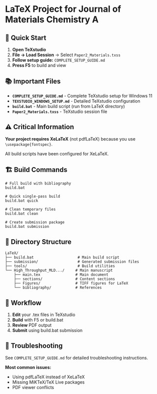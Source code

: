 # LaTeX Project for Journal of Materials Chemistry A

## 🚀 Quick Start

1. **Open TeXstudio**
2. **File → Load Session** → Select `Paper2_Materials.txss`
3. **Follow setup guide:** `COMPLETE_SETUP_GUIDE.md`
4. **Press F5** to build and view

## 📚 Important Files

- **`COMPLETE_SETUP_GUIDE.md`** - Complete TeXstudio setup for Windows 11
- **`TEXSTUDIO_WINDOWS_SETUP.md`** - Detailed TeXstudio configuration
- **`build.bat`** - Main build script (run from LaTeX directory)
- **`Paper2_Materials.txss`** - TeXstudio session file

## ⚠️ Critical Information

**Your project requires XeLaTeX** (not pdfLaTeX) because you use `\usepackage{fontspec}`.

All build scripts have been configured for XeLaTeX.

## 🏗️ Build Commands

```batch
# Full build with bibliography
build.bat

# Quick single-pass build  
build.bat quick

# Clean temporary files
build.bat clean

# Create submission package
build.bat submission
```

## 📁 Directory Structure

```
LaTeX/
├── build.bat                    # Main build script
├── submission/                  # Generated submission files
├── tools/                       # Build utilities
└── High_Throughput_MLD.../     # Main manuscript
    ├── main.tex                # Main document
    ├── sections/               # Content sections
    ├── Figures/                # TIFF figures for LaTeX
    └── bibliography/           # References
```

## 🎯 Workflow

1. **Edit** your .tex files in TeXstudio
2. **Build** with F5 or build.bat
3. **Review** PDF output
4. **Submit** using build.bat submission

## 🔧 Troubleshooting

See `COMPLETE_SETUP_GUIDE.md` for detailed troubleshooting instructions.

**Most common issues:**
- Using pdfLaTeX instead of XeLaTeX
- Missing MiKTeX/TeX Live packages
- PDF viewer conflicts